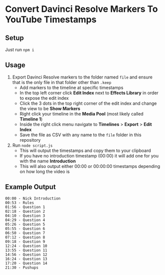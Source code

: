 # Convert Davinci Resolve Markers To YouTube Timestamps

## Setup

Just run `npm i`

## Usage

1. Export Davinci Resolve markers to the folder named `file` and ensure that is the only file in that folder other than `.keep`
    * Add markers to the timeline at specific timestamps
    * In the top left corner click **Edit Index** next to **Effects Library** in order to expose the edit index
    * Click the 3 dots in the top right corner of the edit index and change the view to be **Show Markers**
    * Right click your timeline in the **Media Pool** (most likely called **Timeline 1**)
    * Inside the right click menu navigate to **Timelines** > **Export** > **Edit Index**
    * Save the file as CSV with any name to the `file` folder in this repository
2. Run `node script.js`
    * This will output the timestamps and copy them to your clipboard
    * If you have no introduction timestamp (00:00) it will add one for you with the name **Introduction**
    * This will also output either 00:00 or 00:00:00 timestamps depending on how long the video is

## Example Output

```
00:00 - Nick Introduction
00:53 - Rules
01:56 - Question 1
02:18 - Question 2
04:10 - Question 3
04:29 - Question 4
05:26 - Question 5
05:55 - Question 6
06:50 - Question 7
07:12 - Question 8
09:18 - Question 9
12:24 - Question 10
13:55 - Question 11
14:56 - Question 12
16:24 - Question 13
17:20 - Question 14
21:30 - Pushups
```